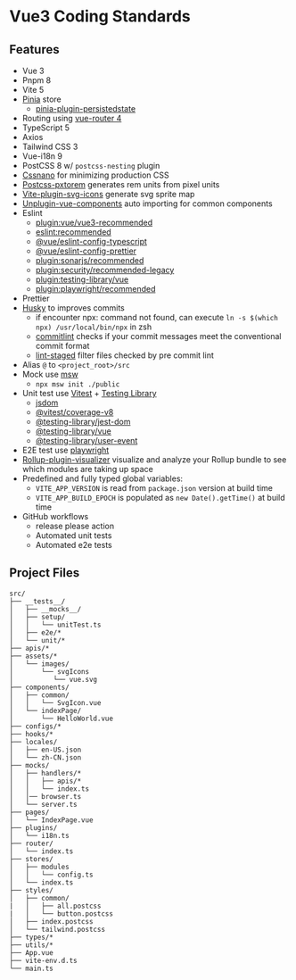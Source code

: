 # Vue3 Coding Standards

## Features

- Vue 3
- Pnpm 8
- Vite 5
- [Pinia](https://pinia.vuejs.org/) store
  - [pinia-plugin-persistedstate](https://www.npmjs.com/package/pinia-plugin-persistedstate)
- Routing using [vue-router 4](https://router.vuejs.org/)
- TypeScript 5
- Axios
- Tailwind CSS 3
- Vue-i18n 9
- PostCSS 8 w/ `postcss-nesting` plugin
- [Cssnano](https://cssnano.github.io/cssnano/) for minimizing production CSS
- [Postcss-pxtorem](https://www.npmjs.com/package/postcss-pxtorem) generates rem units from pixel units
- [Vite-plugin-svg-icons](https://github.com/vbenjs/vite-plugin-svg-icons) generate svg sprite map
- [Unplugin-vue-components](https://www.npmjs.com/package/unplugin-vue-components) auto importing for common components
- Eslint
  - [plugin:vue/vue3-recommended](https://github.com/vuejs/eslint-plugin-vue/blob/master/lib/configs/vue3-recommended.js)
  - [eslint:recommended](https://github.com/eslint/eslint/blob/main/packages/js/src/configs/eslint-recommended.js)
  - [@vue/eslint-config-typescript](https://github.com/vuejs/eslint-config-typescript/blob/main/index.js)
  - [@vue/eslint-config-prettier](https://github.com/vuejs/eslint-config-prettier/blob/main/index.js)
  - [plugin:sonarjs/recommended](https://github.dev/SonarSource/eslint-plugin-sonarjs)
  - [plugin:security/recommended-legacy](https://github.com/eslint-community/eslint-plugin-security/blob/main/index.js)
  - [plugin:testing-library/vue](https://github.com/testing-library/eslint-plugin-testing-library/blob/main/lib/configs/vue.ts)
  - [plugin:playwright/recommended](https://github.com/playwright-community/eslint-plugin-playwright/blob/main/src/index.ts)
- Prettier
- [Husky](https://www.npmjs.com/package/husky) to improves commits
  - if encounter npx: command not found, can execute `ln -s $(which npx) /usr/local/bin/npx` in zsh
  - [commitlint](https://commitlint.js.org/#/) checks if your commit messages meet the conventional commit format
  - [lint-staged](https://github.com/okonet/lint-staged) filter files checked by pre commit lint
- Alias `@` to `<project_root>/src`
- Mock use [msw](https://mswjs.io/)
  - `npx msw init ./public`
- Unit test use [Vitest](https://vitest.dev/) + [Testing Library](https://testing-library.com/)
  - [jsdom](https://www.npmjs.com/package/jsdom)
  - [@vitest/coverage-v8](https://vitest.dev/guide/coverage.html)
  - [@testing-library/jest-dom](https://testing-library.com/docs/ecosystem-jest-dom/)
  - [@testing-library/vue](https://testing-library.com/docs/vue-testing-library/intro/)
  - [@testing-library/user-event](https://testing-library.com/docs/ecosystem-user-event/)
- E2E test use [playwright](https://playwright.dev/)
- [Rollup-plugin-visualizer](https://github.com/btd/rollup-plugin-visualizer) visualize and analyze your Rollup bundle to see which modules are taking up space
- Predefined and fully typed global variables:
  - `VITE_APP_VERSION` is read from `package.json` version at build time
  - `VITE_APP_BUILD_EPOCH` is populated as `new Date().getTime()` at build time
- GitHub workflows
  - release please action
  - Automated unit tests
  - Automated e2e tests
  <!-- - GitLab CI
  - Automated e2e tests
  - Automated component tests -->

## Project Files

```text
src/
├── __tests__/
│   ├── __mocks__/
│   ├── setup/
│   │   └── unitTest.ts
│   ├── e2e/*
│   └── unit/*
├── apis/*
├── assets/*
│   └── images/
│       └── svgIcons
│          └── vue.svg
├── components/
│   ├── common/
│   │   └── SvgIcon.vue
│   └── indexPage/
│       └── HelloWorld.vue
├── configs/*
├── hooks/*
├── locales/
│   ├── en-US.json
│   └── zh-CN.json
├── mocks/
│   ├── handlers/*
│   │   ├── apis/*
│   │   └── index.ts
│   │── browser.ts
│   └── server.ts
├── pages/
│   └── IndexPage.vue
├── plugins/
│   └── i18n.ts
├── router/
│   └── index.ts
├── stores/
│   ├── modules
│   │   └── config.ts
│   └── index.ts
├── styles/
│   ├── common/
|   │   ├── all.postcss
|   │   └── button.postcss
│   ├── index.postcss
│   └── tailwind.postcss
├── types/*
├── utils/*
├── App.vue
├── vite-env.d.ts
└── main.ts
```
